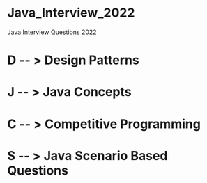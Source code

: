 # Java_Interview_2022
Java Interview Questions 2022


# D -- > Design Patterns 
# J -- > Java Concepts
# C -- > Competitive Programming
# S -- > Java Scenario Based Questions
